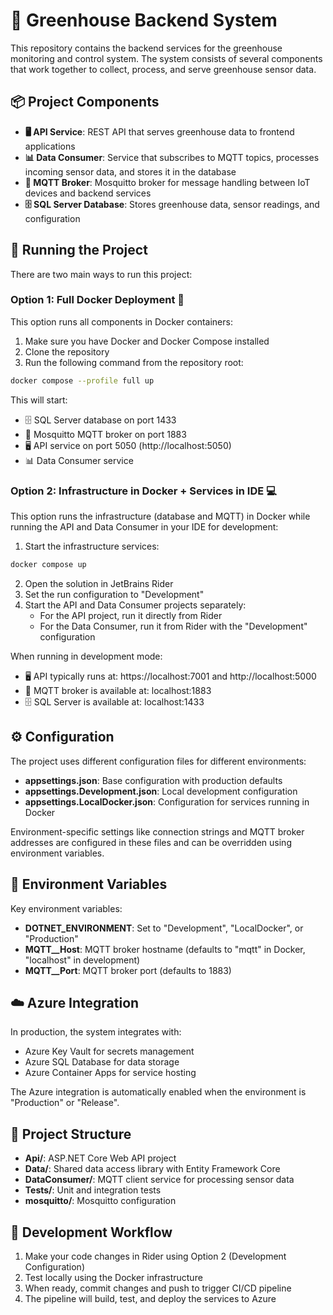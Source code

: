 # 🌱 Greenhouse Backend System

This repository contains the backend services for the greenhouse monitoring and control system. The system consists of several components that work together to collect, process, and serve greenhouse sensor data.

## 📦 Project Components

- **🖥️ API Service**: REST API that serves greenhouse data to frontend applications
- **📊 Data Consumer**: Service that subscribes to MQTT topics, processes incoming sensor data, and stores it in the database
- **📡 MQTT Broker**: Mosquitto broker for message handling between IoT devices and backend services
- **🗄️ SQL Server Database**: Stores greenhouse data, sensor readings, and configuration

## 🚀 Running the Project

There are two main ways to run this project:

### Option 1: Full Docker Deployment 🐳

This option runs all components in Docker containers:

1. Make sure you have Docker and Docker Compose installed
2. Clone the repository
3. Run the following command from the repository root:

```sh
docker compose --profile full up
```

This will start:
- 🗄️ SQL Server database on port 1433
- 📡 Mosquitto MQTT broker on port 1883
- 🖥️ API service on port 5050 (http://localhost:5050)
- 📊 Data Consumer service

### Option 2: Infrastructure in Docker + Services in IDE 💻

This option runs the infrastructure (database and MQTT) in Docker while running the API and Data Consumer in your IDE for development:

1. Start the infrastructure services:

```sh
docker compose up
```

2. Open the solution in JetBrains Rider
3. Set the run configuration to "Development"
4. Start the API and Data Consumer projects separately:
   - For the API project, run it directly from Rider
   - For the Data Consumer, run it from Rider with the "Development" configuration

When running in development mode:
- 🖥️ API typically runs at: https://localhost:7001 and http://localhost:5000
- 📡 MQTT broker is available at: localhost:1883
- 🗄️ SQL Server is available at: localhost:1433

## ⚙️ Configuration

The project uses different configuration files for different environments:

- **appsettings.json**: Base configuration with production defaults
- **appsettings.Development.json**: Local development configuration
- **appsettings.LocalDocker.json**: Configuration for services running in Docker

Environment-specific settings like connection strings and MQTT broker addresses are configured in these files and can be overridden using environment variables.

## 🔧 Environment Variables

Key environment variables:

- **DOTNET_ENVIRONMENT**: Set to "Development", "LocalDocker", or "Production"
- **MQTT__Host**: MQTT broker hostname (defaults to "mqtt" in Docker, "localhost" in development)
- **MQTT__Port**: MQTT broker port (defaults to 1883)

## ☁️ Azure Integration

In production, the system integrates with:
- Azure Key Vault for secrets management
- Azure SQL Database for data storage
- Azure Container Apps for service hosting

The Azure integration is automatically enabled when the environment is "Production" or "Release".

## 📂 Project Structure

- **Api/**: ASP.NET Core Web API project
- **Data/**: Shared data access library with Entity Framework Core
- **DataConsumer/**: MQTT client service for processing sensor data
- **Tests/**: Unit and integration tests
- **mosquitto/**: Mosquitto configuration

## 🔄 Development Workflow

1. Make your code changes in Rider using Option 2 (Development Configuration)
2. Test locally using the Docker infrastructure
3. When ready, commit changes and push to trigger CI/CD pipeline
4. The pipeline will build, test, and deploy the services to Azure